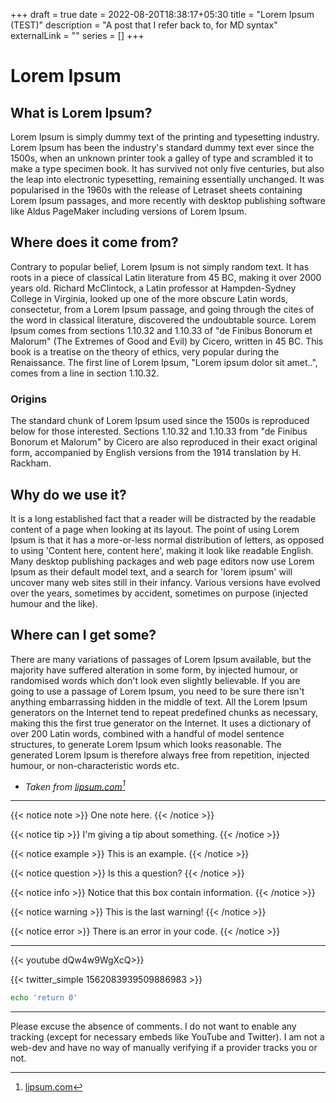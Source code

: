 +++ 
draft = true
date = 2022-08-20T18:38:17+05:30
title = "Lorem Ipsum (TEST)"
description = "A post that I refer back to, for MD syntax"
externalLink = ""
series = []
+++

# Lorem Ipsum


## What is Lorem Ipsum?

Lorem Ipsum is simply dummy text of the printing and typesetting industry. Lorem Ipsum has been the industry's standard dummy text ever since the 1500s, when an unknown printer took a galley of type and scrambled it to make a type specimen book. It has survived not only five centuries, but also the leap into electronic typesetting, remaining essentially unchanged. It was popularised in the 1960s with the release of Letraset sheets containing Lorem Ipsum passages, and more recently with desktop publishing software like Aldus PageMaker including versions of Lorem Ipsum.

## Where does it come from?

Contrary to popular belief, Lorem Ipsum is not simply random text. It has roots in a piece of classical Latin literature from 45 BC, making it over 2000 years old. Richard McClintock, a Latin professor at Hampden-Sydney College in Virginia, looked up one of the more obscure Latin words, consectetur, from a Lorem Ipsum passage, and going through the cites of the word in classical literature, discovered the undoubtable source. Lorem Ipsum comes from sections 1.10.32 and 1.10.33 of "de Finibus Bonorum et Malorum" (The Extremes of Good and Evil) by Cicero, written in 45 BC. This book is a treatise on the theory of ethics, very popular during the Renaissance. The first line of Lorem Ipsum, "Lorem ipsum dolor sit amet..", comes from a line in section 1.10.32.


### Origins

The standard chunk of Lorem Ipsum used since the 1500s is reproduced below for those interested. Sections 1.10.32 and 1.10.33 from "de Finibus Bonorum et Malorum" by Cicero are also reproduced in their exact original form, accompanied by English versions from the 1914 translation by H. Rackham.

## Why do we use it?

It is a long established fact that a reader will be distracted by the readable content of a page when looking at its layout. The point of using Lorem Ipsum is that it has a more-or-less normal distribution of letters, as opposed to using 'Content here, content here', making it look like readable English. Many desktop publishing packages and web page editors now use Lorem Ipsum as their default model text, and a search for 'lorem ipsum' will uncover many web sites still in their infancy. Various versions have evolved over the years, sometimes by accident, sometimes on purpose (injected humour and the like).

## Where can I get some?

There are many variations of passages of Lorem Ipsum available, but the majority have suffered alteration in some form, by injected humour, or randomised words which don't look even slightly believable. If you are going to use a passage of Lorem Ipsum, you need to be sure there isn't anything embarrassing hidden in the middle of text. All the Lorem Ipsum generators on the Internet tend to repeat predefined chunks as necessary, making this the first true generator on the Internet. It uses a dictionary of over 200 Latin words, combined with a handful of model sentence structures, to generate Lorem Ipsum which looks reasonable. The generated Lorem Ipsum is therefore always free from repetition, injected humour, or non-characteristic words etc.<br>
- <cite>Taken from [lipsum.com](https://www.lipsum.com/)[^1]</cite>

[^1]: [lipsum.com](https://www.lipsum.com/)

---

{{< notice note >}} One note here. {{< /notice >}}

{{< notice tip >}} I'm giving a tip about something. {{< /notice >}}

{{< notice example >}} This is an example. {{< /notice >}}

{{< notice question >}} Is this a question? {{< /notice >}}

{{< notice info >}} Notice that this box contain information. {{< /notice >}}

{{< notice warning >}} This is the last warning! {{< /notice >}}

{{< notice error >}} There is an error in your code. {{< /notice >}}

---

{{< youtube dQw4w9WgXcQ>}}

{{< twitter_simple 1562083939509886983 >}}

```bash
echo 'return 0'
```

---

Please excuse the absence of comments. I do not want to enable any tracking (except for necessary embeds like YouTube and Twitter). I am not a web-dev and have no way of manually verifying if a provider tracks you or not.
